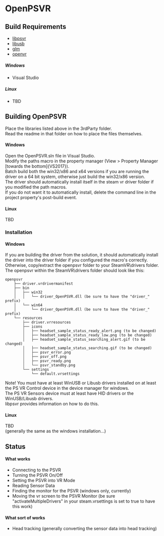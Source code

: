 ﻿# OpenPSVR
## Build Requirements
- [libpsvr](https://github.com/alatnet/libpsvr)
- [libusb](https://github.com/libusb/libusb)
- [glm](https://glm.g-truc.net)
- [openvr](https://github.com/ValveSoftware/openvr/)

##### Windows
- Visual Studio

##### Linux
- TBD

## Building OpenPSVR
Place the libraries listed above in the 3rdParty folder.  
Read the readme in that folder on how to place the files themselves.

#### Windows
Open the OpenPSVR.sln file in Visual Studio.  
Modify the paths macro in the property manager (View > Property Manager \[towards the bottom\]\{VS2017\}).  
Batch build both the win32/x86 and x64 versions if you are running the driver on a 64 bit system, otherwise just build the win32/x86 version.  
The driver should automatically install itself in the steam vr driver folder if you modified the path macros.  
If you do not want it to automatically install, delete the command line in the project property's post-build event.

#### Linux
TBD

### Installation
#### Windows
If you are building the driver from the solution, it should automatically install the driver into the driver folder if you configured the macro's correctly.  
Otherwise, copy/extract the openpsvr folder to your SteamVR\drivers folder.  
The openpsvr within the SteamVR\drivers folder should look like this:
```
openpsvr
    ├── driver.vrdrivermanifest
    ├── bin
    │   ├── win32
    │   │   └── driver_OpenPSVR.dll (be sure to have the "driver_" prefix)
    │   └── win64
    │       └── driver_OpenPSVR.dll (be sure to have the "driver_" prefix)
    └── resources
        ├── driver.vrresources
        ├── icons
        │   ├── headset_sample_status_ready_alert.png (to be changed)
        │   ├── headset_sample_status_ready_low.png (to be changed)
        │   ├── headset_sample_status_searching_alert.gif (to be changed)
        │   ├── headset_sample_status_searching.gif (to be changed)
        │   ├── psvr_error.png
        │   ├── psvr_off.png
        │   ├── psvr_ready.png
        │   └── psvr_standby.png
        └── settings
            └── default.vrsettings
```
Note! You must have at least WinUSB or Libusb drivers installed on at least the PS VR Control device in the device manager for windows.  
The PS VR Sensors device must at least have HID drivers or the WinUSB/Libusb drivers.    
libpsvr provides information on how to do this.

#### Linux
TBD  
(generally the same as the windows installation...)

## Status
#### What works
- Connecting to the PSVR
- Turning the PSVR On/Off
- Setting the PSVR into VR Mode
- Reading Sensor Data
- Finding the monitor for the PSVR (windows only, currently)
- Moving the vr screen to the PSVR Monitor (be sure "activateMultipleDrivers" in your steam.vrsettings is set to true to have this work)

#### What sort of works
- Head tracking (generally converting the sensor data into head tracking)
